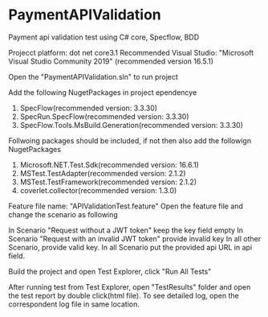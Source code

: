 # PaymentAPIValidation
Payment api validation test using C# core, Specflow, BDD

Projecct platform: dot net core3.1
Recommended Visual Studio: "Microsoft Visual Studio Community 2019" (recommended version 16.5.1)

Open the "PaymentAPIValidation.sln" to run project

Add the following  NugetPackages in project ependencye

1. SpecFlow(recommended version: 3.3.30)
2. SpecRun.SpecFlow(recommended version: 3.3.30)
3. SpecFlow.Tools.MsBuild.Generation(recommended version: 3.3.30)

Follwoing packages should be included, if not then also add the followign NugetPackages

1. Microsoft.NET.Test.Sdk(recommended version: 16.6.1)
2. MSTest.TestAdapter(recommended version: 2.1.2)
3. MSTest.TestFramework(recommended version: 2.1.2)
4. coverlet.collector(recommended version: 1.3.0)

Feature file name: "APIValidationTest.feature"
Open the feature file and change the scenario as following

In Scenario "Request without a JWT token" keep the key field empty
In Scenario "Request with an invalid JWT token" provide invalid key
In all other Scenario, provide valid key.
In all Scenario put the provided api URL in api field.

Build the project and open Test Explorer, click "Run All Tests"



After running test from Test Explorer, open "TestResults" folder and open the test report by double click(html file). To see detailed log, open the correspondent log file in same location.
